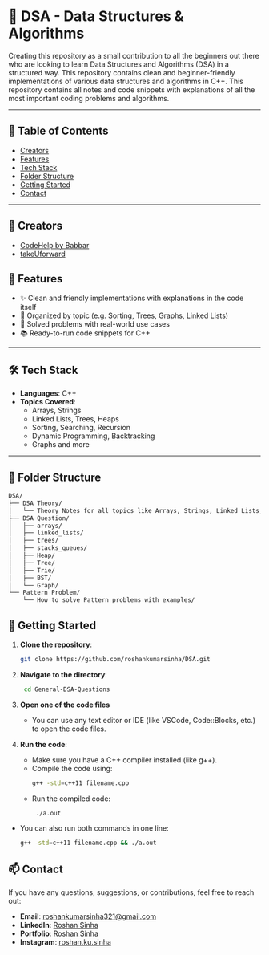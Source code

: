 # 🧠 DSA - Data Structures & Algorithms

Creating this repository as a small contribution to all the beginners out there who are looking to learn Data Structures and Algorithms (DSA) in a structured way. This repository contains clean and beginner-friendly implementations of various data structures and algorithms in C++.
This repository contains all notes and code snippets with explanations of all the most important coding problems and algorithms.

---

## 📌 Table of Contents

- [Creators](#-creators)
- [Features](#-features)
- [Tech Stack](#-tech-stack)
- [Folder Structure](#-folder-structure)
- [Getting Started](#-getting-started)
- [Contact](#-contact)

---

## 👤 Creators

- [CodeHelp by Babbar](https://www.youtube.com/playlist?list=PLDzeHZWIZsTryvtXdMr6rPh4IDexB5NIA)
- [takeUforward](https://takeuforward.org/strivers-a2z-dsa-course/strivers-a2z-dsa-course-sheet-2)

## 🚀 Features

- ✨ Clean and friendly implementations with explanations in the code itself
- 📂 Organized by topic (e.g. Sorting, Trees, Graphs, Linked Lists)
- 🧪 Solved problems with real-world use cases
- 📚 Ready-to-run code snippets for C++

---

## 🛠 Tech Stack

- **Languages**: C++
- **Topics Covered**:
  - Arrays, Strings
  - Linked Lists, Trees, Heaps
  - Sorting, Searching, Recursion
  - Dynamic Programming, Backtracking
  - Graphs and more

---

## 📁 Folder Structure

```bash
DSA/
├── DSA Theory/
│   └── Theory Notes for all topics like Arrays, Strings, Linked Lists, Trees, Graphs, etc.
├── DSA Question/
│   ├── arrays/
│   ├── linked_lists/
│   ├── trees/
│   ├── stacks_queues/
│   ├── Heap/
│   ├── Tree/
│   ├── Trie/
│   ├── BST/
│   └── Graph/
└── Pattern Problem/
    └── How to solve Pattern problems with examples/

```

## 🚀 Getting Started

1. **Clone the repository**:
   ```bash
   git clone https://github.com/roshankumarsinha/DSA.git
   ```

2. **Navigate to the directory**:
   ```bash
    cd General-DSA-Questions
    ```

3. **Open one of the code files**
   - You can use any text editor or IDE (like VSCode, Code::Blocks, etc.) to open the code files.

4. **Run the code**:
   - Make sure you have a C++ compiler installed (like g++).
   - Compile the code using:
     ```bash
     g++ -std=c++11 filename.cpp
     ```
   - Run the compiled code:
     ```bash
      ./a.out
     ```
  - You can also run both commands in one line:
     ```bash
     g++ -std=c++11 filename.cpp && ./a.out
     ```

## 📫 Contact
If you have any questions, suggestions, or contributions, feel free to reach out:
- **Email**: [roshankumarsinha321@gmail.com](mailto:roshankumarsinha321@gmail.com)
- **LinkedIn**: [Roshan Sinha](https://www.linkedin.com/in/roshan-sinha-108510194/)
- **Portfolio**: [Roshan Sinha](https://rs-portfolio-rouge.vercel.app/)
- **Instagram**: [roshan.ku.sinha](https://www.instagram.com/roshan.ku.sinha/)
